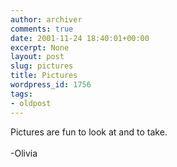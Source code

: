 ```yaml
---
author: archiver
comments: true
date: 2001-11-24 18:40:01+00:00
excerpt: None
layout: post
slug: pictures
title: Pictures
wordpress_id: 1756
tags:
- oldpost
---
```


Pictures are fun to look at and to take.<br /><br />-Olivia